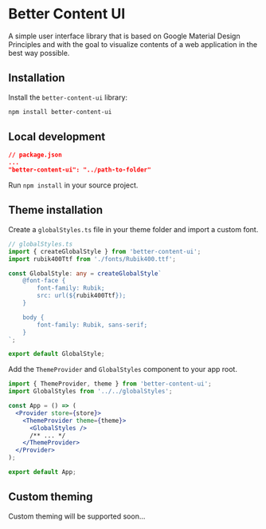 # Better Content UI

A simple user interface library that is based on Google Material Design Principles and with the goal to visualize contents of a web application in the best way possible.

## Installation

Install the `better-content-ui` library:

```bash
npm install better-content-ui
```

## Local development

```json
// package.json
...
"better-content-ui": "../path-to-folder"

```

Run `npm install` in your source project.

## Theme installation

Create a `globalStyles.ts` file in your theme folder and import a custom font.

```typescript
// globalStyles.ts
import { createGlobalStyle } from 'better-content-ui';
import rubik400Ttf from './fonts/Rubik400.ttf';

const GlobalStyle: any = createGlobalStyle`
    @font-face {
        font-family: Rubik;
        src: url(${rubik400Ttf});
    }

    body {
        font-family: Rubik, sans-serif;
    }
`;

export default GlobalStyle;
```

Add the `ThemeProvider` and `GlobalStyles` component to your app root.

```jsx
import { ThemeProvider, theme } from 'better-content-ui';
import GlobalStyles from '../../globalStyles';

const App = () => (
  <Provider store={store}>
    <ThemeProvider theme={theme}>
      <GlobalStyles />
      /** ... */
    </ThemeProvider>
  </Provider>
);

export default App;
```

## Custom theming

Custom theming will be supported soon...
